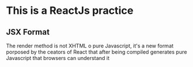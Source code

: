 # This is a ReactJs practice
 ## JSX Format
The render method is not XHTML o pure Javascript,
it's a new format porposed by the ceators of React that after being
compiled generates pure Javascript that browsers can understand it